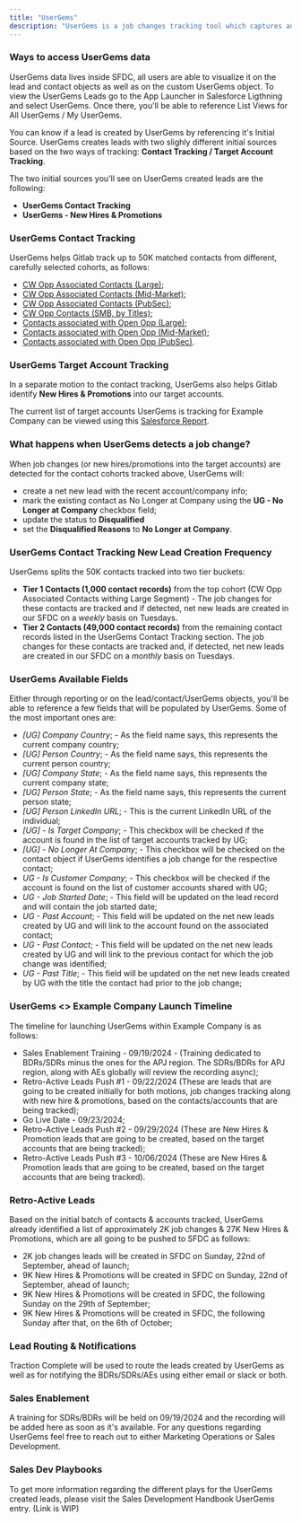 ```yaml
---
title: "UserGems"
description: "UserGems is a job changes tracking tool which captures and combines signals to help our teams identify the best buyers, have compelling reasons to reach out, and act on those insights with automation"
---
```


### Ways to access UserGems data

UserGems data lives inside SFDC, all users are able to visualize it on the lead and contact objects as well as on the custom UserGems object. To view the UserGems Leads go to the App Launcher in Salesforce Ligthning and select UserGems. Once there, you'll be able to reference List Views for All UserGems / My UserGems.

You can know if a lead is created by UserGems by referencing it's Initial Source. UserGems creates leads with two slighly different initial sources based on the two ways of tracking: **Contact Tracking / Target Account Tracking**.

The two initial sources you'll see on UserGems created leads are the following:

- **UserGems Contact Tracking**
- **UserGems - New Hires & Promotions**

### UserGems Contact Tracking

UserGems helps Gitlab track up to 50K matched contacts from different, carefully selected cohorts, as follows:

- [CW Opp Associated Contacts (Large)](https://example_company.lightning.force.com/lightning/r/Report/00OPL000006Rs2T2AS/view);
- [CW Opp Associated Contacts (Mid-Market)](https://example_company.lightning.force.com/lightning/r/Report/00OPL000006Rs8v2AC/view);
- [CW Opp Associated Contacts (PubSec)](https://example_company.lightning.force.com/lightning/r/Report/00OPL000006RsC92AK/view);
- [CW Opp Contacts (SMB, by Titles)](https://example_company.lightning.force.com/lightning/r/Report/00OPL000006ZDi62AG/view);
- [Contacts associated with Open Opp (Large)](https://example_company.lightning.force.com/lightning/r/Report/00OPL000006RsFN2A0/view);
- [Contacts associated with Open Opp (Mid-Market)](https://example_company.lightning.force.com/lightning/r/Report/00OPL000006RsGz2AK/view);
- [Contacts associated with Open Opp (PubSec)](https://example_company.lightning.force.com/lightning/r/Report/00OPL000006RsLp2AK/view).

### UserGems Target Account Tracking

In a separate motion to the contact tracking, UserGems also helps Gitlab identify **New Hires & Promotions** into our target accounts.

The current list of target accounts UserGems is tracking for Example Company can be viewed using this [Salesforce Report](https://example_company.lightning.force.com/lightning/r/Report/00OPL0000044fjp/view).

### What happens when UserGems detects a job change?

When job changes (or new hires/promotions into the target accounts) are detected for the contact cohorts tracked above, UserGems will:

- create a net new lead with the recent account/company info;
- mark the existing contact as No Longer at Company using the **UG - No Longer at Company** checkbox field;
- update the status to **Disqualified**
- set the **Disqualified Reasons** to **No Longer at Company**.

### UserGems Contact Tracking New Lead Creation Frequency

UserGems splits the 50K contacts tracked into two tier buckets:

- **Tier 1 Contacts (1,000 contact records)** from the top cohort (CW Opp Associated Contacts withing Large Segment) - The job changes for these contacts are tracked and if detected, net new leads are created in our SFDC on a *weekly* basis on Tuesdays.
- **Tier 2 Contacts (49,000 contact records)** from the remaining contact records listed in the UserGems Contact Tracking section. The job changes for these contacts are tracked and, if detected, net new leads are created in our SFDC on a *monthly* basis on Tuesdays.

### UserGems Available Fields

Either through reporting or on the lead/contact/UserGems objects, you'll be able to reference a few fields that will be populated by UserGems. Some of the most important ones are:

- *[UG] Company Country*; - As the field name says, this represents the current company country;
- *[UG] Person Country*; - As the field name says, this represents the current person country;
- *[UG] Company State*; - As the field name says, this represents the current company state;
- *[UG] Person State*; - As the field name says, this represents the current person state;
- *[UG] Person LinkedIn URL*; - This is the current LinkedIn URL of the individual;
- *[UG] - Is Target Company*; - This checkbox will be checked if the account is found in the list of target accounts tracked by UG;
- *[UG] - No Longer At Company*; - This checkbox will be checked on the contact object if UserGems identifies a job change for the respective contact;
- *UG - Is Customer Company*; - This checkbox will be checked if the account is found on the list of customer accounts shared with UG;
- *UG - Job Started Date*; - This field will be updated on the lead record and will contain the job started date;
- *UG - Past Account*; - This field will be updated on the net new leads created by UG and will link to the account found on the associated contact;
- *UG - Past Contact*; - This field will be updated on the net new leads created by UG and will link to the previous contact for which the job change was identified;
- *UG - Past Title*; - This field will be updated on the net new leads created by UG with the title the contact had prior to the job change;

### UserGems <> Example Company Launch Timeline

The timeline for launching UserGems within Example Company is as follows:

- Sales Enablement Training - 09/19/2024 - (Training dedicated to BDRs/SDRs minus the ones for the APJ region. The SDRs/BDRs for APJ region, along with AEs globally will review the recording async);
- Retro-Active Leads Push #1 - 09/22/2024 (These are leads that are going to be created initially for both motions, job changes tracking along with new hire & promotions, based on the contacts/accounts that are being tracked);
- Go Live Date - 09/23/2024;
- Retro-Active Leads Push #2 - 09/29/2024 (These are New Hires & Promotion leads that are going to be created, based on the target accounts that are being tracked);
- Retro-Active Leads Push #3 - 10/06/2024 (These are New Hires & Promotion leads that are going to be created, based on the target accounts that are being tracked).

### Retro-Active Leads

Based on the initial batch of contacts & accounts tracked, UserGems already identified a list of approximately 2K job changes & 27K New Hires & Promotions, which are all going to be pushed to SFDC as follows:

- 2K job changes leads will be created in SFDC on Sunday, 22nd of September, ahead of launch;
- 9K New Hires & Promotions will be created in SFDC on Sunday, 22nd of September, ahead of launch;
- 9K New Hires & Promotions will be created in SFDC, the following Sunday on the 29th of September;
- 9K New Hires & Promotions will be created in SFDC, the following Sunday after that, on the 6th of October;

### Lead Routing & Notifications

Traction Complete will be used to route the leads created by UserGems as well as for notifying the BDRs/SDRs/AEs using either email or slack or both.

### Sales Enablement

A training for SDRs/BDRs will be held on 09/19/2024 and the recording will be added here as soon as it's available. For any questions regarding UserGems feel free to reach out to either Marketing Operations or Sales Development.

### Sales Dev Playbooks

To get more information regarding the different plays for the UserGems created leads, please visit the Sales Development Handbook UserGems entry. (Link is WIP)
